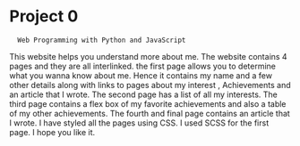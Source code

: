 # Project 0

      Web Programming with Python and JavaScript
This website helps you understand more about me.
The website contains 4 pages and they are all interlinked.
the first page allows you to determine what you wanna know about me. Hence it contains my name and a few other details along with links to pages about my interest , Achievements and an article that I wrote.
The second page has a list of all my interests.
The third page contains a flex box of my favorite achievements and also a table of my other achievements.
The fourth and final page contains an article that I wrote.
I have styled all the pages using CSS.
I used SCSS for the first page.
I hope you like it.
